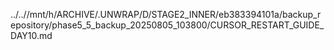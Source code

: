 ../..//mnt/h/ARCHIVE/.UNWRAP/D/STAGE2_INNER/eb383394101a/backup_repository/phase5_5_backup_20250805_103800/CURSOR_RESTART_GUIDE_DAY10.md